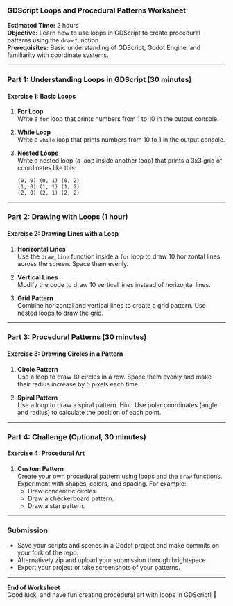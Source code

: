 ### GDScript Loops and Procedural Patterns Worksheet
**Estimated Time:** 2 hours  
**Objective:** Learn how to use loops in GDScript to create procedural patterns using the `draw` function.  
**Prerequisites:** Basic understanding of GDScript, Godot Engine, and familiarity with coordinate systems.

---

### Part 1: Understanding Loops in GDScript (30 minutes)

#### Exercise 1: Basic Loops
1. **For Loop**  
   Write a `for` loop that prints numbers from 1 to 10 in the output console.

2. **While Loop**  
   Write a `while` loop that prints numbers from 10 to 1 in the output console.

3. **Nested Loops**  
   Write a nested loop (a loop inside another loop) that prints a 3x3 grid of coordinates like this:
   ```
   (0, 0) (0, 1) (0, 2)
   (1, 0) (1, 1) (1, 2)
   (2, 0) (2, 1) (2, 2)
   ```

---

### Part 2: Drawing with Loops (1 hour)

#### Exercise 2: Drawing Lines with a Loop
1. **Horizontal Lines**  
   Use the `draw_line` function inside a `for` loop to draw 10 horizontal lines across the screen. Space them evenly.

2. **Vertical Lines**  
   Modify the code to draw 10 vertical lines instead of horizontal lines.

3. **Grid Pattern**  
   Combine horizontal and vertical lines to create a grid pattern. Use nested loops to draw the grid.

---

### Part 3: Procedural Patterns (30 minutes)

#### Exercise 3: Drawing Circles in a Pattern
1. **Circle Pattern**  
   Use a loop to draw 10 circles in a row. Space them evenly and make their radius increase by 5 pixels each time.

2. **Spiral Pattern**  
   Use a loop to draw a spiral pattern. Hint: Use polar coordinates (angle and radius) to calculate the position of each point.

---

### Part 4: Challenge (Optional, 30 minutes)

#### Exercise 4: Procedural Art
1. **Custom Pattern**  
   Create your own procedural pattern using loops and the `draw` functions. Experiment with shapes, colors, and spacing. For example:
   - Draw concentric circles.
   - Draw a checkerboard pattern.
   - Draw a star pattern.

---

### Submission
- Save your scripts and scenes in a Godot project and make commits on your fork of the repo.
- Alternatively zip and upload your submission through brightspace
- Export your project or take screenshots of your patterns.

---

**End of Worksheet**  
Good luck, and have fun creating procedural art with loops in GDScript! 🎨